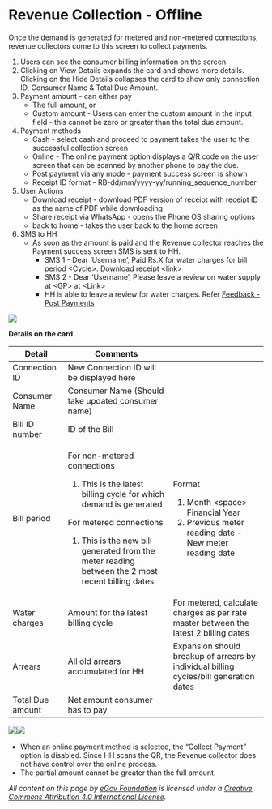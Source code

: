 # Revenue Collection - Offline

Once the demand is generated for metered and non-metered connections, revenue collectors come to this screen to collect payments.

1. Users can see the consumer billing information on the screen
2. Clicking on View Details expands the card and shows more details. Clicking on the Hide Details collapses the card to show only connection ID, Consumer Name & Total Due Amount.
3. Payment amount - can either pay
   * The full amount, or
   * Custom amount - Users can enter the custom amount in the input field - this cannot be zero or greater than the total due amount.
4. Payment methods
   * Cash - select cash and proceed to payment takes the user to the successful collection screen
   * Online - The online payment option displays a Q/R code on the user screen that can be scanned by another phone to pay the due.
   * Post payment via any mode - payment success screen is shown
   * Receipt ID format - RB-dd/mm/yyyy-yy/running\_sequence\_number
5. User Actions
   * Download receipt - download PDF version of receipt with receipt ID as the name of PDF while downloading
   * Share receipt via WhatsApp - opens the Phone OS sharing options
   * back to home - takes the user back to the home screen
6. SMS to HH
   * As soon as the amount is paid and the Revenue collector reaches the Payment success screen SMS is sent to HH.
     * SMS 1 - Dear ‘Username’, Paid Rs.X for water charges for bill period \<Cycle>. Download receipt \<link>
     * SMS 2 - Dear ‘Username’, Please leave a review on water supply at \<GP> at \<Link>
     * HH is able to leave a review for water charges. Refer [Feedback - Post Payments](https://ifix.digit.org/exemplar/mgramseva/features/feedback-post-payment)

![](<../../../.gitbook/assets/image (136).png>)

**Details on the card**&#x20;

| Detail           | Comments                                                                                                                                                                                                                                                        |                                                                                                                                      |
| ---------------- | --------------------------------------------------------------------------------------------------------------------------------------------------------------------------------------------------------------------------------------------------------------- | ------------------------------------------------------------------------------------------------------------------------------------ |
| Connection ID    | New Connection ID will be displayed here                                                                                                                                                                                                                        |                                                                                                                                      |
| Consumer Name    | Consumer Name (Should take updated consumer name)                                                                                                                                                                                                               |                                                                                                                                      |
| Bill ID number   | ID of the Bill                                                                                                                                                                                                                                                  |                                                                                                                                      |
| Bill period      | <p>For non-metered connections</p><ol><li>This is the latest billing cycle for which demand is generated</li></ol><p>For metered connections</p><ol><li>This is the new bill generated from the meter reading between the 2 most recent billing dates</li></ol> | <p></p><p>Format</p><ol><li>Month &#x3C;space> Financial Year</li><li>Previous meter reading date - New meter reading date</li></ol> |
| Water charges    | Amount for the latest billing cycle                                                                                                                                                                                                                             | For metered, calculate charges as per rate master between the latest 2 billing dates                                                 |
| Arrears          | All old arrears accumulated for HH                                                                                                                                                                                                                              | Expansion should breakup of arrears by individual billing cycles/bill generation dates                                               |
| Total Due amount | Net amount consumer has to pay                                                                                                                                                                                                                                  |                                                                                                                                      |

​![](<../../../.gitbook/assets/image (124).png>)![](<../../../.gitbook/assets/image (35).png>)

* When an online payment method is selected, the “Collect Payment” option is disabled. Since HH scans the QR, the Revenue collector does not have control over the online process.
* The partial amount cannot be greater than the full amount.

_All content on this page by_ [_eGov Foundation_](https://egov.org.in/) _is licensed under a_ [_Creative Commons Attribution 4.0 International License_](http://creativecommons.org/licenses/by/4.0/)_._
